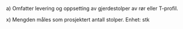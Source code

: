 a) Omfatter levering og oppsetting av gjerdestolper av rør eller T-profil.

x) Mengden måles som prosjektert antall stolper. Enhet: stk

